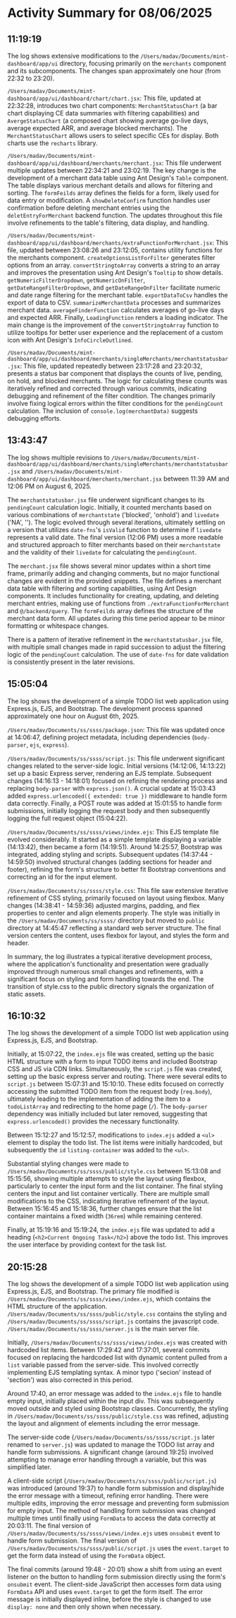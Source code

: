 # Activity Summary for 08/06/2025

## 11:19:19
The log shows extensive modifications to the `/Users/madav/Documents/mint-dashboard/app/ui` directory, focusing primarily on the `merchants` component and its subcomponents.  The changes span approximately one hour (from 22:32 to 23:20).

`/Users/madav/Documents/mint-dashboard/app/ui/dashboard/chart/chart.jsx`: This file, updated at 22:32:28, introduces two chart components: `MerchantStatusChart` (a bar chart displaying CE data summaries with filtering capabilities) and `AvergeStatusChart` (a composed chart showing average go-live days, average expected ARR, and average blocked merchants).  The `MerchantStatusChart` allows users to select specific CEs for display.  Both charts use the `recharts` library.

`/Users/madav/Documents/mint-dashboard/app/ui/dashboard/merchants/merchant.jsx`: This file underwent multiple updates between 22:34:21 and 23:02:19.  The key change is the development of a merchant data table using Ant Design's `Table` component. The table displays various merchant details and allows for filtering and sorting.  The `formFeilds` array defines the fields for a form, likely used for data entry or modification.  A `showDeleteConfirm` function handles user confirmation before deleting merchant entries using the `deletEntryForMerchant` backend function.  The updates throughout this file involve refinements to the table's filtering, data display, and handling.

`/Users/madav/Documents/mint-dashboard/app/ui/dashboard/merchants/extraFunctionForMerchant.jsx`: This file, updated between 23:08:26 and 23:12:05, contains utility functions for the merchants component.  `createOptionsListForFilter` generates filter options from an array. `convertStringtoArray` converts a string to an array and improves the presentation using Ant Design's `Tooltip` to show details. `getNumericFilterDropdown`, `getNumericOnFilter`, `getDateRangeFilterDropdown`, and `getDateRangeOnFilter` facilitate numeric and date range filtering for the merchant table. `exportDataToCsv` handles the export of data to CSV.  `summarizeMerchantData` processes and summarizes merchant data. `averageFinderFunction` calculates averages of go-live days and expected ARR. Finally, `LoadingFunction` renders a loading indicator.  The main change is the improvement of the `convertStringtoArray` function to utilize tooltips for better user experience and the replacement of a custom icon with Ant Design's `InfoCircleOutlined`.

`/Users/madav/Documents/mint-dashboard/app/ui/dashboard/merchants/singleMerchants/merchantstatusbar.jsx`:  This file, updated repeatedly between 23:17:28 and 23:20:32,  presents a status bar component that displays the counts of live, pending, on hold, and blocked merchants. The logic for calculating these counts was iteratively refined and corrected through various commits, indicating debugging and refinement of the filter condition.  The changes primarily involve fixing logical errors within the filter conditions for the `pendingCount` calculation.  The inclusion of `console.log(merchantData)` suggests debugging efforts.


## 13:43:47
The log shows multiple revisions to `/Users/madav/Documents/mint-dashboard/app/ui/dashboard/merchants/singleMerchants/merchantstatusbar.jsx` and `/Users/madav/Documents/mint-dashboard/app/ui/dashboard/merchants/merchant.jsx` between 11:39 AM and 12:06 PM on August 6, 2025.

The `merchantstatusbar.jsx` file underwent significant changes to its `pendingCount` calculation logic.  Initially, it counted merchants based on various combinations of `merchantstate` ('blocked', 'onhold') and `livedate` ('NA', ''). The logic evolved through several iterations, ultimately settling on a version that utilizes `date-fns`'s `isValid` function to determine if `livedate` represents a valid date.  The final version (12:06 PM) uses a more readable and structured approach to filter merchants based on their `merchantstate` and the validity of their `livedate` for calculating the `pendingCount`.

The `merchant.jsx` file shows several minor updates within a short time frame, primarily adding and changing comments, but no major functional changes are evident in the provided snippets. The file defines a merchant data table with filtering and sorting capabilities, using Ant Design components.  It includes functionality for creating, updating, and deleting merchant entries, making use of functions from  `./extraFunctionForMerchant` and `@/backend/query`.  The `formFeilds` array defines the structure of the merchant data form.  All updates during this time period appear to be minor formatting or whitespace changes.

There is a pattern of iterative refinement in the `merchantstatusbar.jsx` file, with multiple small changes made in rapid succession to adjust the filtering logic of the `pendingCount` calculation.  The use of `date-fns` for date validation is consistently present in the later revisions.


## 15:05:04
The log shows the development of a simple TODO list web application using Express.js, EJS, and Bootstrap.  The development process spanned approximately one hour on August 6th, 2025.


`/Users/madav/Documents/ss/ssss/package.json`: This file was updated once at 14:06:47, defining project metadata, including dependencies (`body-parser`, `ejs`, `express`).

`/Users/madav/Documents/ss/ssss/script.js`: This file underwent significant changes related to the server-side logic.  Initial versions (14:12:06, 14:13:22) set up a basic Express server, rendering an EJS template. Subsequent changes (14:16:13 - 14:18:01) focused on refining the rendering process and replacing `body-parser` with `express.json()`. A crucial update at 15:03:43 added `express.urlencoded({ extended: true })` middleware to handle form data correctly. Finally, a POST route was added at 15:01:55 to handle form submissions, initially logging the request body and then subsequently logging the full request object (15:04:22).


`/Users/madav/Documents/ss/ssss/views/index.ejs`:  This EJS template file evolved considerably. It started as a simple template displaying a variable (14:13:42), then became a form (14:19:51).  Around 14:25:57, Bootstrap was integrated, adding styling and scripts.  Subsequent updates (14:37:44 - 14:59:50) involved structural changes (adding sections for header and footer), refining the form's structure to better fit Bootstrap conventions and correcting an id for the input element.

`/Users/madav/Documents/ss/ssss/style.css`: This file saw extensive iterative refinement of CSS styling, primarily focused on layout using flexbox. Many changes (14:38:41 - 14:59:36) adjusted margins, padding, and flex properties to center and align elements properly. The style was initially in the `/Users/madav/Documents/ss/ssss/` directory but moved to `public` directory at 14:45:47 reflecting a standard web server structure. The final version centers the content, uses flexbox for layout, and styles the form and header.

In summary, the log illustrates a typical iterative development process, where the application's functionality and presentation were gradually improved through numerous small changes and refinements, with a significant focus on styling and form handling towards the end.  The transition of style.css to the public directory signals the organization of static assets.


## 16:10:32
The log shows the development of a simple TODO list web application using Express.js, EJS, and Bootstrap.

Initially, at 15:07:22, the `index.ejs` file was created, setting up the basic HTML structure with a form to input TODO items and included Bootstrap CSS and JS via CDN links.  Simultaneously, the `script.js` file was created, setting up the basic express server and routing.  There were several edits to `script.js` between 15:07:31 and 15:10:10.  These edits focused on correctly accessing the submitted TODO item from the request body (`req.body`), ultimately leading to the implementation of adding the item to a `todoListArray` and redirecting to the home page (`/`).  The `body-parser` dependency was initially included but later removed, suggesting that `express.urlencoded()` provides the necessary functionality.

Between 15:12:27 and 15:12:57, modifications to `index.ejs` added a `<ul>` element to display the todo list.  The list items were initially hardcoded, but subsequently the `id` `listing-container` was added to the `<ul>`.

Substantial styling changes were made to `/Users/madav/Documents/ss/ssss/public/style.css` between 15:13:08 and 15:15:56, showing multiple attempts to style the layout using flexbox, particularly to center the input form and the list container.  The final styling centers the input and list container vertically.  There are multiple small modifications to the CSS, indicating iterative refinement of the layout.  Between 15:16:45 and 15:18:36, further changes ensure that the list container maintains a fixed width (`36rem`) while remaining centered.

Finally, at 15:19:16 and 15:19:24, the `index.ejs` file was updated to add a heading (`<h2>Current Ongoing Task</h2>`) above the todo list. This improves the user interface by providing context for the task list.


## 20:15:28
The log shows the development of a simple TODO list web application using Express.js, EJS, and Bootstrap.  The primary file modified is `/Users/madav/Documents/ss/ssss/views/index.ejs`, which contains the HTML structure of the application.  `/Users/madav/Documents/ss/ssss/public/style.css` contains the styling and `/Users/madav/Documents/ss/ssss/script.js` contains the javascript code. `/Users/madav/Documents/ss/ssss/server.js` is the main server file.


Initially, `/Users/madav/Documents/ss/ssss/views/index.ejs` was created with hardcoded list items. Between 17:29:42 and 17:37:01, several commits focused on replacing the hardcoded list with dynamic content pulled from a `list` variable passed from the server-side.  This involved correctly implementing EJS templating syntax. A minor typo ('secion' instead of 'section') was also corrected in this period.

Around 17:40, an error message was added to the `index.ejs` file to handle empty input, initially placed within the input div. This was subsequently moved outside and styled using Bootstrap classes.  Concurrently, the styling in `/Users/madav/Documents/ss/ssss/public/style.css` was refined, adjusting the layout and alignment of elements including the error message.


The server-side code (`/Users/madav/Documents/ss/ssss/script.js` later renamed to `server.js`) was updated to manage the TODO list array and handle form submissions.   A significant change (around 19:25) involved attempting to manage error handling through a variable, but this was simplified later.


A client-side script (`/Users/madav/Documents/ss/ssss/public/script.js`) was introduced (around 19:37) to handle form submission and display/hide the error message with a timeout, refining error handling. There were multiple edits, improving the error message and preventing form submission for empty input. The method of handling form submission was changed multiple times until finally using `FormData` to access the data correctly at 20:03:11.  The final version of `/Users/madav/Documents/ss/ssss/views/index.ejs` uses `onsubmit` event to handle form submission. The final version of `/Users/madav/Documents/ss/ssss/public/script.js` uses the `event.target` to get the form data instead of using the `FormData` object.

The final commits (around 19:48 - 20:01) show a shift from using an event listener on the button to handling form submission directly using the form's `onsubmit` event.  The client-side JavaScript then accesses form data using `FormData` API and uses `event.target` to get the form itself.  The error message is initially displayed inline, before the style is changed to use `display: none` and then only shown when necessary.
